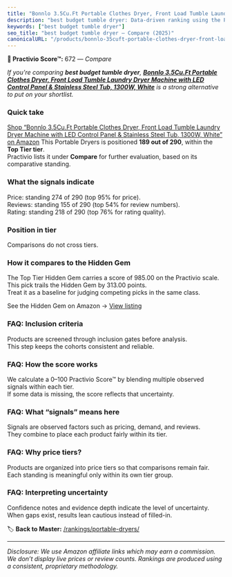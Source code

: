 ```yaml
---
title: "Bonnlo 3.5Cu.Ft Portable Clothes Dryer, Front Load Tumble Laundry Dryer Machine with LED Control Panel & Stainless Steel Tub, 1300W, White"
description: "best budget tumble dryer: Data-driven ranking using the Practivio Score™. Positioned by quality, value, demand, findability, momentum."
keywords: ["best budget tumble dryer"]
seo_title: "best budget tumble dryer — Compare (2025)"
canonicalURL: "/products/bonnlo-35cuft-portable-clothes-dryer-front-load-tumble-laundry-dryer-machine-with-led-control-panel-stainless-steel-tub-1300w-white-B08JVBF5DQ/"
---
```


**🛒 Practivio Score™:** 672 — _Compare_


*If you're comparing **best budget tumble dryer**, **[Bonnlo 3.5Cu.Ft Portable Clothes Dryer, Front Load Tumble Laundry Dryer Machine with LED Control Panel & Stainless Steel Tub, 1300W, White](https://www.amazon.com/dp/B08JVBF5DQ?tag=practivio-20)** is a strong alternative to put on your shortlist.*
### Quick take
[Shop “Bonnlo 3.5Cu.Ft Portable Clothes Dryer, Front Load Tumble Laundry Dryer Machine with LED Control Panel & Stainless Steel Tub, 1300W, White” on Amazon](https://www.amazon.com/dp/B08JVBF5DQ?tag=practivio-20)
This Portable Dryers is positioned **189 out of 290**, within the **Top Tier tier**.  
Practivio lists it under **Compare** for further evaluation, based on its comparative standing.

### What the signals indicate
Price: standing 274 of 290 (top 95% for price).  
Reviews: standing 155 of 290 (top 54% for review numbers).  
Rating: standing 218 of 290 (top 76% for rating quality).  

### Position in tier
Comparisons do not cross tiers.

### How it compares to the Hidden Gem
The Top Tier Hidden Gem carries a score of 985.00 on the Practivio scale.  
This pick trails the Hidden Gem by 313.00 points.  
Treat it as a baseline for judging competing picks in the same class.  

See the Hidden Gem on Amazon → [View listing](https://www.amazon.com/dp/B0799Q45TT?tag=practivio-20)

### FAQ: Inclusion criteria
Products are screened through inclusion gates before analysis.  
This step keeps the cohorts consistent and reliable.

### FAQ: How the score works
We calculate a 0–100 Practivio Score™ by blending multiple observed signals within each tier.  
If some data is missing, the score reflects that uncertainty.

### FAQ: What “signals” means here
Signals are observed factors such as pricing, demand, and reviews.  
They combine to place each product fairly within its tier.

### FAQ: Why price tiers?
Products are organized into price tiers so that comparisons remain fair.  
Each standing is meaningful only within its own tier group.

### FAQ: Interpreting uncertainty
Confidence notes and evidence depth indicate the level of uncertainty.  
When gaps exist, results lean cautious instead of filled-in.

<!-- Missing template for Compare/CompareWithinPriceClass -->


🏷️ **Back to Master:** [/rankings/portable-dryers/](/rankings/portable-dryers/)

---
_Disclosure: We use Amazon affiliate links which may earn a commission. We don’t display live prices or review counts. Rankings are produced using a consistent, proprietary methodology._
